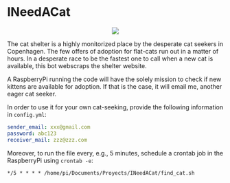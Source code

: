 # INeedACat
<p align="center">
  <img src="https://kattens-vaern.dk/sites/all/themes/kattensvaern/images/logo.png" />
</p>
The cat shelter is a highly monitorized place by the desperate cat seekers in Copenhagen. The few offers of adoption for flat-cats run out in a matter of hours.
In a desperate race to be the fastest one to call when a new cat is available, this bot webscraps the shelter website.

A RaspberryPi running the code will have the solely mission to check if new kittens are available for adoption. If that is the case, it will email me, another eager cat seeker.

In order to use it for your own cat-seeking, provide the following information in `config.yml`:
```yaml
sender_email: xxx@gmail.com
password: abc123
receiver_mail: zzz@zzz.com
```

Moreover, to run the file every, e.g., 5 minutes, schedule a crontab job in the RaspberryPi using `crontab -e`:
```
*/5 * * * * /home/pi/Documents/Proyects/INeedACat/find_cat.sh
```
